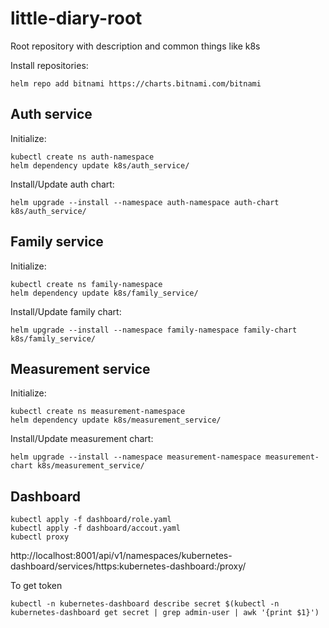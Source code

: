 # little-diary-root
Root repository with description and common things like k8s

Install repositories:
```shell script
helm repo add bitnami https://charts.bitnami.com/bitnami
```

## Auth service

Initialize:
```shell script
kubectl create ns auth-namespace
helm dependency update k8s/auth_service/
```

Install/Update auth chart:

`helm upgrade --install --namespace auth-namespace auth-chart k8s/auth_service/`


## Family service

Initialize:

```shell script
kubectl create ns family-namespace
helm dependency update k8s/family_service/
```

Install/Update family chart:

`helm upgrade --install --namespace family-namespace family-chart k8s/family_service/`

## Measurement service

Initialize:

```shell script
kubectl create ns measurement-namespace
helm dependency update k8s/measurement_service/
```

Install/Update measurement chart:

`helm upgrade --install --namespace measurement-namespace measurement-chart k8s/measurement_service/`



## Dashboard
```shell script
kubectl apply -f dashboard/role.yaml
kubectl apply -f dashboard/accout.yaml
kubectl proxy
```

http://localhost:8001/api/v1/namespaces/kubernetes-dashboard/services/https:kubernetes-dashboard:/proxy/

To get token

`kubectl -n kubernetes-dashboard describe secret $(kubectl -n kubernetes-dashboard get secret | grep admin-user | awk '{print $1}')`
